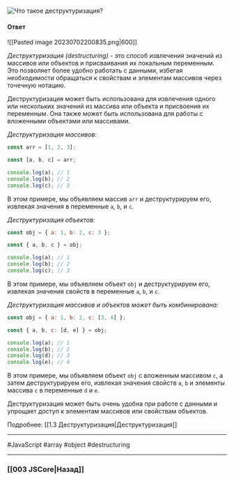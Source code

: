 ![Что такое деструктуризация?](https://youtu.be/w-vUj0gHGgg?t=241)

#### Ответ

![[Pasted image 20230702200835.png|600]]

*Деструктуризация (destructuring)* - это способ извлечения значений из массивов или объектов и присваивания их локальным переменным. Это позволяет более удобно работать с данными, избегая необходимости обращаться к свойствам и элементам массивов через точечную нотацию.

Деструктуризация может быть использована для извлечения одного или нескольких значений из массива или объекта и присвоения их переменным. Она также может быть использована для работы с вложенными объектами или массивами.

*Деструктуризация массивов:*

```javascript
const arr = [1, 2, 3];

const [a, b, c] = arr;

console.log(a); // 1
console.log(b); // 2
console.log(c); // 3
```

В этом примере, мы объявляем массив `arr` и деструктурируем его, извлекая значения в переменные `a`, `b`, и `c`.

*Деструктуризация объектов:*

```javascript
const obj = { a: 1, b: 2, c: 3 };

const { a, b, c } = obj;

console.log(a); // 1
console.log(b); // 2
console.log(c); // 3
```

В этом примере, мы объявляем объект `obj` и деструктурируем его, извлекая значения свойств в переменные `a`, `b`, и `c`.

*Деструктуризация массивов и объектов может быть комбинирована:*

```javascript
const obj = { a: 1, b: 2, c: [3, 4] };

const { a, b, c: [d, e] } = obj;

console.log(a); // 1
console.log(b); // 2
console.log(d); // 3
console.log(e); // 4
```

В этом примере, мы объявляем объект `obj` с вложенным массивом `c`, а затем деструктурируем его, извлекая значения свойств `a`, `b` и элементы массива `c` в переменные `d` и `e`.

Деструктуризация может быть очень удобна при работе с данными и упрощает доступ к элементам массивов или свойствам объектов.

Подробнее: [[1.3 Деструктуризация|Деструктуризация]]

___
 #JavaScript #array #object #destructuring

___

### [[003 JSCore|Назад]]